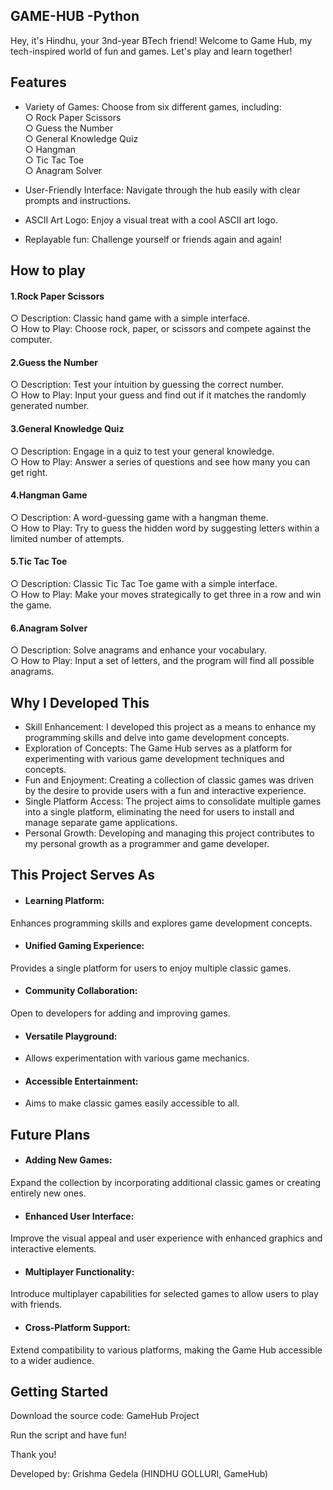## GAME-HUB    -Python

Hey, it's Hindhu, your 3nd-year BTech friend! Welcome to Game Hub, my tech-inspired world of fun and games. Let's play and learn together!

## Features
* Variety of Games: Choose from six different games, including:<br>
○ Rock Paper Scissors<br>
○ Guess the Number<br>
○ General Knowledge Quiz<br>
○ Hangman<br>
○ Tic Tac Toe<br>
○ Anagram Solver<br>


* User-Friendly Interface:
Navigate through the hub easily with clear prompts and instructions.
* ASCII Art Logo: 
Enjoy a visual treat with a cool ASCII art logo.
* Replayable fun:
Challenge yourself or friends again and again!

## How to play
 #### 1.Rock Paper Scissors<br>

○ Description: 
Classic hand game with a simple interface.<br>
○ How to Play: 
Choose rock, paper, or scissors and compete against the computer.
 #### 2.Guess the Number <br>

○ Description:
Test your intuition by guessing the correct number.<br>
○ How to Play:
Input your guess and find out if it matches the randomly generated number.

#### 3.General Knowledge Quiz

○ Description:
Engage in a quiz to test your general knowledge.<br>
○ How to Play: 
Answer a series of questions and see how many you can get right.
#### 4.Hangman Game

○ Description: 
A word-guessing game with a hangman theme.<br>
○ How to Play:
Try to guess the hidden word by suggesting letters within a limited number of attempts.
#### 5.Tic Tac Toe

○ Description:
Classic Tic Tac Toe game with a simple interface.<br>
○ How to Play:
Make your moves strategically to get three in a row and win the game.
#### 6.Anagram Solver

○ Description:
Solve anagrams and enhance your vocabulary.<br>
○ How to Play:
Input a set of letters, and the program will find all possible anagrams.

## Why I Developed This
* Skill Enhancement: 
I developed this project as a means to enhance my programming skills and delve into game development concepts.
* Exploration of Concepts: 
The Game Hub serves as a platform for experimenting with various game development techniques and concepts.
* Fun and Enjoyment:
Creating a collection of classic games was driven by the desire to provide users with a fun and interactive experience.
* Single Platform Access: 
The project aims to consolidate multiple games into a single platform, eliminating the need for users to install and manage separate game applications.
* Personal Growth: 
Developing and managing this project contributes to my personal growth as a programmer and game developer.

## This Project Serves As
* #### Learning Platform:
Enhances programming skills and explores game development concepts.
* #### Unified Gaming Experience:
Provides a single platform for users to enjoy multiple classic games.
* #### Community Collaboration: 
Open to developers for adding and improving games.
* ####  Versatile Playground:
* Allows experimentation with various game mechanics.
* #### Accessible Entertainment:
* Aims to make classic games easily accessible to all.

## Future Plans
*  #### Adding New Games: 
Expand the collection by incorporating additional classic games or creating entirely new ones.
* #### Enhanced User Interface:
Improve the visual appeal and user experience with enhanced graphics and interactive elements.
* #### Multiplayer Functionality:
Introduce multiplayer capabilities for selected games to allow users to play with friends.
* #### Cross-Platform Support:
Extend compatibility to various platforms, making the Game Hub accessible to a wider audience.

  
## Getting Started

Download the source code: GameHub Project

Run the script and have fun!

Thank you!

Developed by: Grishma Gedela (HINDHU GOLLURI, GameHub)
